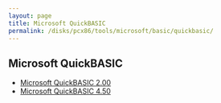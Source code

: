 ```yaml
---
layout: page
title: Microsoft QuickBASIC
permalink: /disks/pcx86/tools/microsoft/basic/quickbasic/
---
```


Microsoft QuickBASIC
--------------------

* [Microsoft QuickBASIC 2.00](2.00/)
* [Microsoft QuickBASIC 4.50](4.50/)
